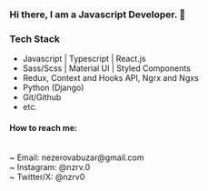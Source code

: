 ### Hi there, I am a Javascript Developer. 👋

### Tech Stack
- Javascript | Typescript | React.js
- Sass/Scss | Material UI | Styled Components
- Redux, Context and Hooks API, Ngrx and Ngxs
- Python (Django)
- Git/Github
- etc.

#### How to reach me:
 <br>
 ~ Email: nezerovabuzar@gmail.com
 <br>
 ~ Instagram: @nzrv.0
 <br>
 ~ Twitter/X: @nzrv0
